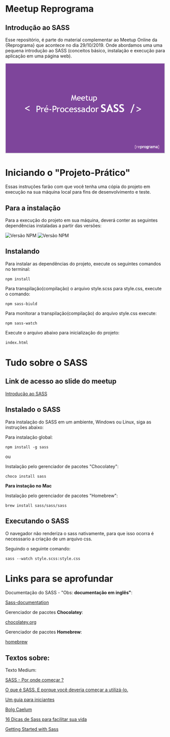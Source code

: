 # Meetup Reprograma
## Introdução ao SASS
Esse repositório, é parte do material complementar ao Meetup Online  da {Reprograma} que acontece no dia 29/10/2019. Onde abordamos uma uma pequena introdução ao SASS (conceitos básico, instalação e execução para aplicação em uma página web). 

![Capa Carrossel](./projeto-pratico/assets/img/capa-meetup-reprograma.PNG)


#  Iniciando o "Projeto-Prático"

Essas instruções farão com que você tenha uma cópia do projeto em execução na sua máquina local para fins de desenvolvimento e teste.

## Para a instalação

Para a execução do projeto em sua máquina, deverá conter as seguintes dependências instaladas a partir das versões:

![Versão NPM](https://img.shields.io/badge/npm-v6.4.1-red)   ![Versão NPM](https://img.shields.io/badge/node-v10.15.3-green)

## Instalando 

Para instalar as dependências do projeto, execute os seguintes comandos no terminal:

    npm install


Para transpilação(compilação) o arquivo style.scss para style.css, execute o comando:

    npm sass-biuld

Para monitorar a transpilação(compilação) do arquivo style.css execute:

    npm sass-watch

Execute o arquivo abaixo para inicialização do projeto:

    index.html

# Tudo sobre o SASS

## Link de acesso ao slide do meetup

[Introdução ao SASS](https://docs.google.com/presentation/d/e/2PACX-1vRPvqtCK8JKuaunxc2L7aMITGjroh0YJTQFjOzfl6ho6lICVleU8p7FqKQKs1TjdQ5DFBRpoBG-eb-d/pub?start=false&loop=false&delayms=3000 "Clique e acesse agora!")

## Instalado o SASS

 Para instalação do SASS em um ambiente, Windows ou Linux, siga as instruções abaixo: 

Para instalação global:

    npm install -g sass

ou

Instalação pelo gerenciador de pacotes "Chocolatey":

    choco install sass

**Para instação  no Mac**

Instalação pelo gerenciador de pacotes "Homebrew":

    brew install sass/sass/sass

## Executando o SASS

O navegador não renderiza o sass nativamente, para que isso ocorra é necesssario a criação de um arquivo css.

Seguindo o seguinte comando:

    sass --watch style.scss:style.css


# Links para se aprofundar

Documentação do SASS - "Obs: **documentação em inglês"**:

[Sass-documentation](https://sass-lang.com "Clique e acesse agora!")


Gerenciador de pacotes **Chocolatey**:

[chocolatey.org](https://chocolatey.org/ "Clique e acesse agora!")

Gerenciador de pacotes **Homebrew**:

[homebrew](https://brew.sh "Clique e acesse agora!")


## Textos sobre:

Texto Medium:

[SASS - Por onde começar ?](https://brew.sh "Clique e acesse agora!")

[O que é SASS. E porque você deveria começar a utilizá-lo.](https://medium.com/@thejasonfile/getting-started-with-sass-dedb271bdf5a "Clique e acesse agora!")

[Um guia para iniciantes](https://www.igluonline.com/introducao-ao-sass-um-guia-para-iniciantes/ "Clique e acesse agora!")

[Bolg Caelum](https://blog.caelum.com.br/10-mixins-sass-que-voce-deveria-usar-em-seus-projetos/ "Clique e acesse agora!")

[16 Dicas de Sass para facilitar sua vida](https://desenvolvimentoparaweb.com/css/sass-dicas-parte-1/ "Clique e acesse agora!")

[Getting Started with Sass](https://medium.com/@ksykes/getting-started-with-sass-48cedde031c0 "Clique e acesse agora!")
